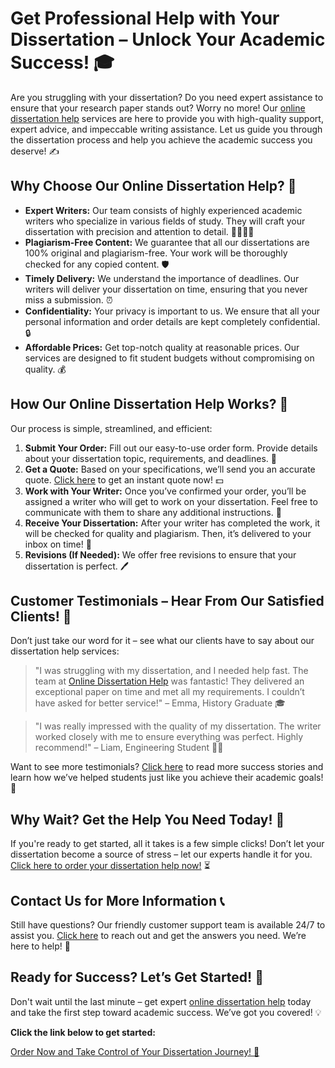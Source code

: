 # Get Professional Help with Your Dissertation – Unlock Your Academic Success! 🎓

Are you struggling with your dissertation? Do you need expert assistance to ensure that your research paper stands out? Worry no more! Our [online dissertation help](https://tinyurl.com/topessay?keyword=online+dissertation+help) services are here to provide you with high-quality support, expert advice, and impeccable writing assistance. Let us guide you through the dissertation process and help you achieve the academic success you deserve! ✍️

## Why Choose Our Online Dissertation Help? 🤔

- **Expert Writers:** Our team consists of highly experienced academic writers who specialize in various fields of study. They will craft your dissertation with precision and attention to detail. 👩‍🏫👨‍🏫
- **Plagiarism-Free Content:** We guarantee that all our dissertations are 100% original and plagiarism-free. Your work will be thoroughly checked for any copied content. 🛡️
- **Timely Delivery:** We understand the importance of deadlines. Our writers will deliver your dissertation on time, ensuring that you never miss a submission. ⏰
- **Confidentiality:** Your privacy is important to us. We ensure that all your personal information and order details are kept completely confidential. 🔒
- **Affordable Prices:** Get top-notch quality at reasonable prices. Our services are designed to fit student budgets without compromising on quality. 💰

## How Our Online Dissertation Help Works? 🔄

Our process is simple, streamlined, and efficient:

1. **Submit Your Order:** Fill out our easy-to-use order form. Provide details about your dissertation topic, requirements, and deadlines. 📝
2. **Get a Quote:** Based on your specifications, we’ll send you an accurate quote. [Click here](https://tinyurl.com/topessay?keyword=online+dissertation+help) to get an instant quote now! 💵
3. **Work with Your Writer:** Once you’ve confirmed your order, you’ll be assigned a writer who will get to work on your dissertation. Feel free to communicate with them to share any additional instructions. 💬
4. **Receive Your Dissertation:** After your writer has completed the work, it will be checked for quality and plagiarism. Then, it’s delivered to your inbox on time! 📧
5. **Revisions (If Needed):** We offer free revisions to ensure that your dissertation is perfect. 🖊️

## Customer Testimonials – Hear From Our Satisfied Clients! 🌟

Don’t just take our word for it – see what our clients have to say about our dissertation help services:

> "I was struggling with my dissertation, and I needed help fast. The team at [Online Dissertation Help](https://tinyurl.com/topessay?keyword=online+dissertation+help) was fantastic! They delivered an exceptional paper on time and met all my requirements. I couldn’t have asked for better service!" – Emma, History Graduate 🎓

> "I was really impressed with the quality of my dissertation. The writer worked closely with me to ensure everything was perfect. Highly recommend!" – Liam, Engineering Student 👨‍🔬

Want to see more testimonials? [Click here](https://tinyurl.com/topessay?keyword=online+dissertation+help) to read more success stories and learn how we’ve helped students just like you achieve their academic goals! 💯

## Why Wait? Get the Help You Need Today! 🚀

If you're ready to get started, all it takes is a few simple clicks! Don’t let your dissertation become a source of stress – let our experts handle it for you. [Click here to order your dissertation help now!](https://tinyurl.com/topessay?keyword=online+dissertation+help) ⏳

## Contact Us for More Information 📞

Still have questions? Our friendly customer support team is available 24/7 to assist you. [Click here](https://tinyurl.com/topessay?keyword=online+dissertation+help) to reach out and get the answers you need. We’re here to help! 💬

## Ready for Success? Let’s Get Started! 🎉

Don't wait until the last minute – get expert [online dissertation help](https://tinyurl.com/topessay?keyword=online+dissertation+help) today and take the first step toward academic success. We’ve got you covered! 💡

**Click the link below to get started:**

[Order Now and Take Control of Your Dissertation Journey! 🎯](https://tinyurl.com/topessay?keyword=online+dissertation+help)
